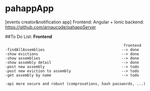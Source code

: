 # pahappApp
[events creator&amp;notification app] Frontend: Angular + Ionic
backend: https://github.com/arnaucode/pahappServer


##To Do List:
**Frontend**
```
                                                      frontend
-findAllAssemblies	                                 --> done
-show evictions                                      --> done
-show assemblies                                     --> done
-show assembly detail                                --> done
-post new assembly                                   --> todo
-post new eviction to assembly                       --> todo
-get assembly by name                                --> todo

-api more secure and robust (comprovations, hash passwords, ...)

```
